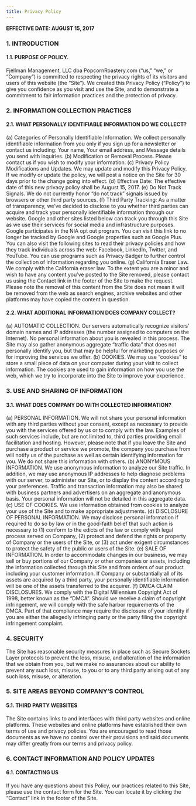 ```yaml
---
title: Privacy Policy
---
```


__EFFECTIVE DATE: AUGUST 15, 2017__

### 1. INTRODUCTION

#### 1.1. PURPOSE OF POLICY.
Fjellman Management, LLC dba PopcornRoastery.com (“us,” “we,” or “Company”) is committed to respecting the privacy rights of its visitors and users of this website (the “Site”). We created this Privacy Policy (“Policy”) to give you confidence as you visit and use the Site, and to demonstrate a commitment to fair information practices and the protection of privacy.

### 2. INFORMATION COLLECTION PRACTICES

#### 2.1. WHAT PERSONALLY IDENTIFIABLE INFORMATION DO WE COLLECT?

(a) Categories of Personally Identifiable Information. We collect personally identifiable information from you only if you sign up for a newsletter or contact us including: Your name, Your email address, and Message details you send with inquiries.
(b) Modification or Removal Process. Please contact us if you wish to modify your information.
(c) Privacy Policy Modifications and Updates. We may update and modify this Privacy Policy. If we modify or update the policy, we will post a notice on the Site for 30 days prior to the change going into effect.
(d) Effective Date: The effective date of this new privacy policy shall be August 15, 2017.
(e) Do Not Track Signals. We do not currently honor “do not track” signals issued by browsers or other third party sources.
(f) Third Party Tracking: As a matter of transparency, we’ve decided to disclose to you whether third parties can acquire and track your personally identifiable information through our website. Google and other sites listed below can track you through this Site as we use their services for social media and infrastructure purposes. Google participates in the NIA opt out program. You can visit this link to no longer be tracked by Google and Google properties such as Google Plus. You can also visit the following sites to read their privacy policies and how they track individuals across the web: Facebook, LinkedIn, Twitter, and YouTube.
You can use programs such as Privacy Badger to further control the collection of information regarding you online.
(g) California Eraser Law. We comply with the California eraser law. To the extent you are a minor and wish to have any content you’ve posted to the Site removed, please contact us using the Contact link in the footer of the Site to make the request. Please note the removal of this content from the Site does not mean it will be removed from the web as search engines, archive websites and other platforms may have copied the content in question.

#### 2.2. WHAT ADDITIONAL INFORMATION DOES COMPANY COLLECT?

(a) AUTOMATIC COLLECTION. Our servers automatically recognize visitors’ domain names and IP addresses (the number assigned to computers on the Internet). No personal information about you is revealed in this process. The Site may also gather anonymous aggregate “traffic data” that does not personally identify you, but that may be helpful for marketing purposes or for improving the services we offer.
(b) COOKIES. We may use “cookies” to store a small piece of data on your computer during your visit to collect information. The cookies are used to gain information on how you use the web, which we try to incorporate into the Site to improve your experience.

### 3. USE AND SHARING OF INFORMATION

#### 3.1. WHAT DOES COMPANY DO WITH COLLECTED INFORMATION?

(a) PERSONAL INFORMATION. We will not share your personal information with any third parties without your consent, except as necessary to provide you with the services offered by us or to comply with the law. Examples of such services include, but are not limited to, third parties providing email facilitation and hosting. However, please note that if you leave the Site and purchase a product or service we promote, the company you purchase from will notify us of the purchase as well as certain identifying information for you. We do not share this information with others.
(b) ANONYMOUS INFORMATION. We use anonymous information to analyze our Site traffic. In addition, we may use anonymous IP addresses to help diagnose problems with our server, to administer our Site, or to display the content according to your preferences. Traffic and transaction information may also be shared with business partners and advertisers on an aggregate and anonymous basis. Your personal information will not be detailed in this aggregate data.
(c) USE OF COOKIES. We use information obtained from cookies to analyze your use of the Site and to make appropriate adjustments.
(d) DISCLOSURE OF PERSONAL INFORMATION. We may disclose personal information if required to do so by law or in the good-faith belief that such action is necessary to (1) conform to the edicts of the law or comply with legal process served on Company, (2) protect and defend the rights or property of Company or the users of the Site, or (3) act under exigent circumstances to protect the safety of the public or users of the Site.
(e) SALE OF INFORMATION. In order to accommodate changes in our business, we may sell or buy portions of our Company or other companies or assets, including the information collected through this Site and from orders of our product including your customer information. If Company or substantially all of its assets are acquired by a third party, your personally identifiable information will be one of the assets transferred to the acquirer.
(f) DMCA CLAIM DISCLOSURES. We comply with the Digital Millennium Copyright Act of 1998, better known as the “DMCA”.  Should we receive a claim of copyright infringement, we will comply with the safe harbor requirements of the DMCA. Part of that compliance may require the disclosure of your identity if you are either the allegedly infringing party or the party filing the copyright infringement complaint.

### 4. SECURITY

The Site has reasonable security measures in place such as Secure Sockets Layer protocols to prevent the loss, misuse, and alteration of the information that we obtain from you, but we make no assurances about our ability to prevent any such loss, misuse, to you or to any third party arising out of any such loss, misuse, or alteration.

### 5. SITE AREAS BEYOND COMPANY’S CONTROL

#### 5.1. THIRD PARTY WEBSITES
The Site contains links to and interfaces with third party websites and online platforms. These websites and online platforms have established their own terms of use and privacy policies. You are encouraged to read those documents as we have no control over their provisions and said documents may differ greatly from our terms and privacy policy.

### 6. CONTACT INFORMATION AND POLICY UPDATES

#### 6.1. CONTACTING US

If you have any questions about this Policy, our practices related to this Site, please use the contact form for the Site. You can locate it by clicking the “Contact” link in the footer of the Site.

